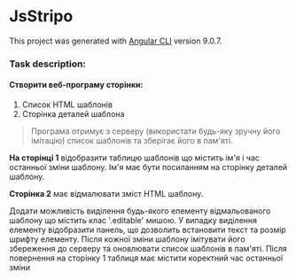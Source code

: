 # JsStripo

This project was generated with [Angular CLI](https://github.com/angular/angular-cli) version 9.0.7.

### Task description:

#### Створити веб-програму сторінки:
1. Список HTML шаблонів
2. Сторінка деталей шаблона

> Програма отримує з серверу (використати будь-яку зручну його імітацію) список шаблонів та зберігає його в пам'яті.

**На сторінці 1** відобразити таблицю шаблонів що містить ім'я і час останньої зміни шаблону. Ім'я має бути посиланням на сторінку деталей шаблону.

**Сторінка 2** має відмалювати зміст HTML шаблону.

Додати можливість виділення будь-якого елементу відмальованого шаблону що містить клас '.editable' мишою.
У випадку виділення елементу відобразити панель, що дозволить встановити текст та розмір шрифту елементу.
Після кожної зміни шаблону імітувати його збереження до серверу та оновлювати список шаблонів в пам'яті.
Після повернення на сторінку 1 таблиця має містити коректний час останньої зміни
